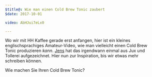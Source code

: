 ```yaml
---
$title@: Wie man einen Cold Brew Tonic zaubert
$date: 2017-10-01

video: AbHJui7eLx0 

---
```

Wo wir mit HH Kaffee gerade erst anfangen, hier ist ein kleines englischsprachiges Amateur-Video, wie man vielleicht einen Cold Brew Tonic produzieren _kann_. [Jens]([url('/content/pages/about.md')]) hat das irgendwann einmal aus Jux und Tollerei aufgezeichnet. Hier nun zur Inspiration, bis wir etwas mehr schreiben können.

Wie machen Sie Ihren Cold Brew Tonic?